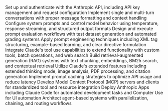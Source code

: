 Set up and authenticate with the Anthropic API, including API key management and request configuration
Implement single and multi-turn conversations with proper message formatting and context handling
Configure system prompts and control model behavior using temperature, response streaming, and structured output formats
Design and execute prompt evaluation workflows with test dataset generation and automated grading systems
Apply prompt engineering techniques including XML tag structuring, example-based learning, and clear directive formulation
Integrate Claude's tool use capabilities to extend functionality with custom tools, batch operations, and web search
Build retrieval-augmented generation (RAG) systems with text chunking, embeddings, BM25 search, and contextual retrieval
Utilize Claude's extended features including extended thinking mode, image analysis, PDF processing, and citation generation
Implement prompt caching strategies to optimize API usage and reduce latency
Develop Model Context Protocol (MCP) servers and clients for standardized tool and resource integration
Deploy Anthropic Apps including Claude Code for automated development tasks and Computer Use for UI automation
Architect agent-based systems with parallelization, chaining, and routing workflows
